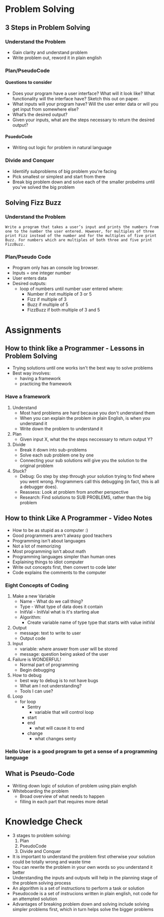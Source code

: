 # Problem Solving

## 3 Steps in Problem Solving

### Understand the Problem
* Gain clarity and understand problem
* Write problem out, reword it in plain english

### Plan/PseudoCode
#### Questions to consider
* Does your program have a user interface? What will it look like? What functionality will the interface have? Sketch this out on paper.
* What inputs will your program have? Will the user enter data or will you get input from somewhere else?
* What’s the desired output?
* Given your inputs, what are the steps necessary to return the desired output?

#### PsuedoCode
* Writing out logic for problem in natural language


### Divide and Conquer
* Identiify subproblems of big problem you're facing
* Pick smallest or simplest and start from there
* Break big problem down and solve each of the smaller probelms until you've solved the big problem

## Solving Fizz Buzz
### Understand the Problem
```
Write a program that takes a user’s input and prints the numbers from one to the number the user entered. However, for multiples of three print Fizz instead of the number and for the multiples of five print Buzz. For numbers which are multiples of both three and five print FizzBuzz.
```

### Plan/Pseudo Code
* Program only has an console log browser. 
* Inputs = one integer number
* User enters data
* Desired outputs:
    * loop of numbers until number user entered where:
        * Number if not multiple of 3 or 5
        * Fizz if multiple of 3
        * Buzz if multiple of 5
        * FizzBuzz if both multiple of 3 and 5

# Assignments

## How to think like a Programmer - Lessons in Problem Solving
* Trying solutions until one works isn't the best way to solve problems
* Best way involves:
    * having a framework
    * practicing the framework

### Have a framework
1. Understand
    * Most hard problems are hard because you don't understand them
    * When you can explain the problem in plain English, is when you understand it
    * Write down the problem to understand it
2. Plan
    * Given input X, what the the steps neccessary to return output Y?
3. Divide
    * Break it down into sub-problems
    * Solve each sub problem one by one
    * Connecting your sub solutions will give you the solution to the original problem
4. Stuck?
    * Debug: Go step by step through your solution trying to find where you went wrong. Programmers call this debugging (in fact, this is all a debugger does).
    * Reassess: Look at problem from another perspective
    * Research: Find solutions to SUB PROBLEMS, rather than the big problem

## How to think Like A Programmer - Video Notes
* How to be as stupid as a computer :)
* Good programmers aren't alwasy good teachers
* Programming isn't about languages
* Not a lot of memorizing
* Most programming isn't about math
* Programming languages simpler than human ones
* Explaining things to idiot computer
* Write out concepts first, then convert to code later
* Code explains the comments to the computer

### Eight Concepts of Coding
1. Make a new Variable
    * Name - What do we call thing?
    * Type - What type of data does it contain
    * InitVal - InitVal what is it's starting alue
    * Algorithm:
        * Create variable name of type type that starts with value initVal
2. Output
    * message: text to write to user
    * Output code
3. Input
    * variable: where answer from user will be stored
    * message: question being asked of the user
4. Failure is WONDERFUL!
    * Normal part of programming
    * Begin debugging
5. How to debug
    * best way to debug is to not have bugs
    * What am I not understanding?
    * Tools I can use?
6. Loop
    * for loop
        * Sentry
            * variable that will control loop
        * start
        * end
            * what will cause it to end
        * change
            * what changes senty

### Hello User is a good program to get a sense of a programming language

## What is Pseudo-Code
* Writing down logic of solution of problem using plain english
* Whiteboarding the problem
    * Broad overview of what needs to happen
    * filling in each part that requires more detail

# Knowledge Check
* 3 stages to problem solving:
    1. Plan
    2. PseudoCode
    3. Divide and Conquer
* It is important to understand the problem first otherwise your solution could be totally wrong and waste time
* You can rewrite the problem in your own words so you understand it better
* Understanding the inputs and outputs will help in the planning stage of the problem solving process
* An algorithm is a set of instructions to perform a task or solution
* Pseudocode is a set of instrucions written in plain english, not code for an attempted solution
* Advantages of breaking problem down and solving include solving simpler problems first, which in turn helps solve the bigger problems